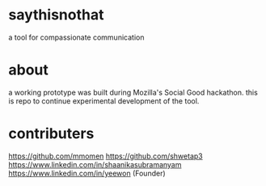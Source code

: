 # saythisnothat
a tool for compassionate communication

# about
a working prototype was built during Mozilla's Social Good hackathon. this is repo to continue experimental 
development of the tool.

# contributers
https://github.com/mmomen
https://github.com/shwetap3
https://www.linkedin.com/in/shaanikasubramanyam
https://www.linkedin.com/in/yeewon (Founder)
